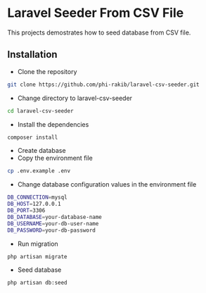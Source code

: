# Laravel Seeder From CSV File

This projects demostrates how to seed database from CSV file.

## Installation

- Clone the repository
```bash
git clone https://github.com/phi-rakib/laravel-csv-seeder.git
```

- Change directory to laravel-csv-seeder
```bash
cd laravel-csv-seeder
```

- Install the dependencies
```bash
composer install
```
- Create database
- Copy the environment file
```bash
cp .env.example .env
```
- Change database configuration values in the environment file
```bash
DB_CONNECTION=mysql
DB_HOST=127.0.0.1
DB_PORT=3306
DB_DATABASE=your-database-name
DB_USERNAME=your-db-user-name
DB_PASSWORD=your-db-password
```
- Run migration
```bash
php artisan migrate
```
- Seed database
```bash
php artisan db:seed
```